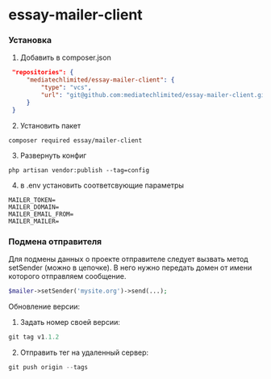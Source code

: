 # essay-mailer-client

### Установка

1. Добавить в composer.json
```json
 "repositories": {
     "mediatechlimited/essay-mailer-client": {
         "type": "vcs",
         "url": "git@github.com:mediatechlimited/essay-mailer-client.git"
     }
 }
```

2. Установить пакет
```
composer required essay/mailer-client
```

3. Развернуть конфиг
```
php artisan vendor:publish --tag=config
```

4. в .env установить соответсвующие параметры
```env
MAILER_TOKEN=
MAILER_DOMAIN=
MAILER_EMAIL_FROM=
MAILER_MAILER=
```

### Подмена отправителя
Для подмены данных о проекте отправителе следует вызвать метод setSender (можно в цепочке).
В него нужно передать домен от имени которого отправляем сообщение.

```php
$mailer->setSender('mysite.org')->send(...);
```

Обновление версии:
1) Задать номер своей версии:
```php 
git tag v1.1.2
```
2) Отправить тег на удаленный сервер: 
```php 
git push origin --tags
```
